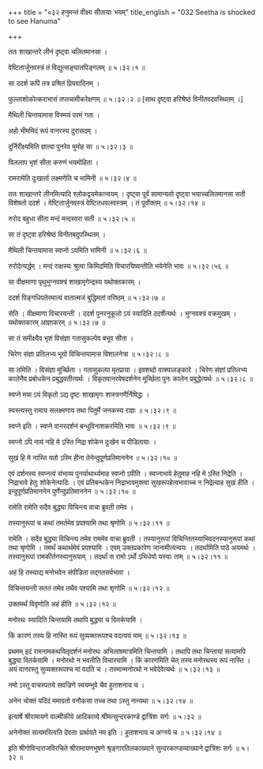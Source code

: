 +++
title = "०३२ हनुमन्तं वीक्ष्य सीतायाः भयम्"
title_english = "032 Seetha is shocked to see Hanuma"

+++


ततः शाखान्तरे लीनं दृष्ट्वा चलितमानसा ।  

वेष्टितार्जुनवस्त्रं तं विद्युत्सङ्घातपिङ्गलम्  ॥  ५।३२।१ ॥   

सा ददर्श कपिं तत्र प्रश्रितं प्रियवादिनम् ।  

फुल्लाशोकोत्कराभासं तप्तचामीकरेक्षणम्  ॥  ५।३२।२ ॥  \[साथ दृष्ट्वा
हरिश्रेष्ठं विनीतवदवस्थितम् ।\]  

मैथिली चिन्तयामास विस्मयं परमं गता ।  

अहो भीममिदं रूपं वानरस्य दुरासदम् ।  

दुर्निरीक्ष्यमिति ज्ञात्वा पुनरेव मुमोह सा  ॥  ५।३२।३ ॥   

विललाप भृशं सीता करुणं भयमोहिता ।  

रामरामेति दुःखार्ता लक्ष्मणेति च भामिनी  ॥  ५।३२।४ ॥   

ततः शाखान्तरे लीनमित्यादि श्लोकद्वयमेकान्वयम् । दृष्ट्वा पूर्वं
सामान्यतो दृष्ट्वा भयाच्चलितमानसा सती विशेषतो ददर्श ।
वेष्टितार्जुनवस्त्रं वेष्टितधवलवस्त्रम् । तं पूर्वोक्तम्  ॥  ५।३२।१४ ॥   

  

रुरोद बहुधा सीता मन्दं मन्दस्वरा सती  ॥  ५।३२।५ ॥   

सा तं दृष्ट्वा हरिश्रेष्ठं विनीतबदुपस्थितम् ।  

मैथिली चिन्तयामास स्वप्नो ऽयमिति भामिनी  ॥  ५।३२।६ ॥   

रुरोदेत्यर्द्धम् । मन्दं राक्षस्यः श्रुत्वा किमिदमिति विचारयिष्यन्तीति
भयेनेति भावः  ॥  ५।३२।५६ ॥   

  

सा वीक्षमाणा पृथुभुग्नवक्त्रं शाखामृगेन्द्रस्य यथोक्तकारम् ।  

ददर्श पिङ्गधिपतेरमात्यं वातात्मजं बुद्धिमतां वरिष्ठम्  ॥  ५।३२।७ ॥   

सेति । वीक्षमाणा विचारयन्ती । ददर्श पुनरनुकूलो ऽयं स्यादिति
ददर्शेत्यर्थः । भुग्नवक्त्रं वक्रमुखम् । यथोक्तकारम् आज्ञाकरम्  ॥ 
५।३२।७ ॥   

  

सा तं समीक्ष्यैव भृशं विसंज्ञा गतासुकल्पेव बभूव सीता ।  

चिरेण संज्ञा प्रतिलभ्य भूयो विचिन्तयामास विशालनेत्रा  ॥  ५।३२।८ ॥   

सा तमिति । विसंज्ञा मूर्च्छिता । गतासुकल्पा मृतप्राया । इवशब्दो
वाक्यालङ्कारे । चिरेण संज्ञां प्रतिलभ्य कालेनैव प्रबोधकेन
प्रबुद्धवतीत्यर्थः । विकृतवानरवेषदर्शनेन मूर्च्छिता पुनः कालेन
प्रबुद्धेत्यर्थः  ॥  ५।३२।८ ॥   

  

स्वप्ने मया ऽयं विकृतो ऽद्य दृष्टः शाखामृगः शास्त्रगणैर्निषिद्धः ।  

स्वस्त्यस्तु रामाय सलक्ष्मणाय तथा पितुर्मे जनकस्य राज्ञः  ॥  ५।३२।९ ॥   

स्वप्ने इति । स्वप्ने वानरदर्शनं बन्धुविनाशकरमिति भावः  ॥  ५।३२।९ ॥   

  

स्वप्नो ऽपि नायं नहि मे ऽस्ति निद्रा शोकेन दुःखेन च पीडितायाः ।  

सुखं हि मे नास्ति यतो ऽस्मि हीना तेनेन्दुपूर्णप्रतिमाननेन  ॥  ५।३२।१० ॥   

एवं दर्शनस्य स्वप्नत्वं संभाव्य पुनर्याथार्थ्यमाह स्वप्नो ऽपीति ।
स्वप्नाभावे हेतुमाह नहि मे ऽस्ति निद्रेति । निद्राभावे हेतुः
शोकेनेत्यादिः । एवं प्रतिबन्धकेन निद्राभावमुक्त्वा सुखरूपहेत्वभावाच्च न
निद्रेत्याह सुखं हीति । इन्दुपूर्णप्रतिमाननेन पुर्णेन्दुप्रतिमाननेन  ॥ 
५।३२।१० ॥   

  

रामेति रामेति सदैव बुद्ध्या विचिन्त्य वाचा ब्रुवती तमेव ।  

तस्यानुरूपां च कथां तमर्तमेव प्रपश्यामि तथा श्रृणोमि  ॥  ५।३२।११ ॥   

रामेति । सदैव बुद्ध्या विचिन्त्य तमेव राममेव वाचा ब्रुवती । तस्यानुरूपां
विचिन्तितस्याभिवदनस्यानुरूपां कथां तथा श्रृणोमि । तमर्थं कथार्थमेवं
प्रपश्यामि । एवम् उक्तप्रकारेण जानामीत्यन्वयः । तदर्थामिति पाठे अयमर्थः
। तस्यानुरूपां रामकीर्तनस्यानुरूपाम् । तदर्थां स रामो ऽर्थो ऽभिधेयो
यस्याः ताम्  ॥  ५।३२।११ ॥   

  

अहं हि तस्याद्य मनोभवेन संपीडिता तद्गतसर्वभावा ।  

विचिन्तयन्ती सततं तमेव तथैव पश्यामि तथा शृणोमि  ॥  ५।३२।१२ ॥   

उक्तमर्थं विवृणोति अहं हीति  ॥  ५।३२।१२ ॥   

  

मनोरथः स्यादिति चिन्तयामि तथापि बुद्ध्या च वितर्कयामि ।  

किं कारणं तस्य हि नास्ति रूपं सुव्यक्तरूपश्च वदत्ययं माम्  ॥  ५।३२।१३ ॥   

प्रथमम् इदं रामनामकथयितृदर्शनं मनोरथः अभिलाषमात्रमिति चिन्तयामि । तथापि
तथा चिन्तायां सत्यामपि बुद्ध्या वितर्कयामि । मनोरथो न भवतीति विचारयामि ।
किं कारणमिति चेत् तस्य मनोरथस्य रूपं नास्ति । अयं वानरस्तु
सुव्यक्तरूपश्च मां वदति च । तस्मान्मनोरथो न भवेदेवेत्यर्थः  ॥ 
५।३२।१३ ॥   

  

नमो ऽस्तु वाचस्पतये सवज्रिणे स्वयम्भुवे चैव हुताशनाय च ।  

अनेन चोक्तं यदिदं ममाग्रतो वनौकसा तच्च तथा ऽस्तु नान्यथा  ॥  ५।३२।१४ ॥   

इत्यार्षे श्रीरामायणे वाल्मीकीये आदिकाव्ये श्रीमत्सुन्दरकाण्डे
द्वात्रिंशः सर्गः  ॥  ५।३२ ॥   

अनेनोक्तं सत्यमस्त्विति देवताः प्रार्थयते नम इति । हुताशनाय च अग्नये च
 ॥  ५।३२।१४ ॥   

इति श्रीगोविन्दराजविरचिते श्रीरामायणभूषणे श्रृङ्गारतिलकाख्याने
सुन्दरकाण्डव्याख्याने द्वात्रिंशः सर्गः  ॥  ५।३२ ॥   


